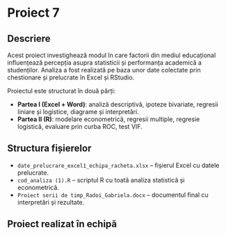 # Proiect 7

## Descriere

Acest proiect investighează modul în care factorii din mediul educațional influențează percepția asupra statisticii și performanța academică a studenților. Analiza a fost realizată pe baza unor date colectate prin chestionare și prelucrate în Excel și RStudio.

Proiectul este structurat în două părți:

- **Partea I (Excel + Word)**: analiză descriptivă, ipoteze bivariate, regresii liniare și logistice, diagrame și interpretări.
- **Partea II (R)**: modelare econometrică, regresii multiple, regresie logistică, evaluare prin curba ROC, test VIF.

## Structura fișierelor

- `date_prelucrare_excel1_echipa_racheta.xlsx` – fișierul Excel cu datele prelucrate.
- `cod_analiza (1).R` – scriptul R cu toată analiza statistică și econometrică.
- `Proiect serii de timp_Radoi_Gabriela.docx` – documentul final cu interpretări și rezultate.

## Proiect realizat în echipă
